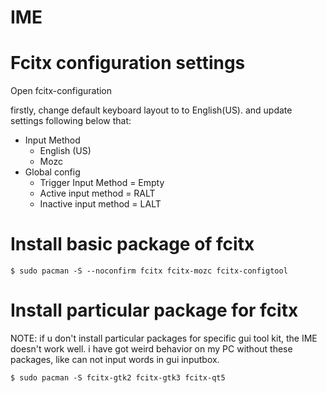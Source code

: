 # IME

# Fcitx configuration settings

Open fcitx-configuration

 
firstly, change default keyboard layout to to English(US).
and update settings following below that:

- Input Method
   - English (US)
   - Mozc
- Global config
   - Trigger Input Method = Empty
   - Active input method = RALT
   - Inactive input method = LALT

# Install basic package of fcitx

```
$ sudo pacman -S --noconfirm fcitx fcitx-mozc fcitx-configtool
```

# Install particular package for fcitx

NOTE: if u don't install particular packages for specific gui tool kit, the IME doesn't work well.
i have got weird behavior on my PC without these packages, like can not input words in gui inputbox.

```
$ sudo pacman -S fcitx-gtk2 fcitx-gtk3 fcitx-qt5
```
